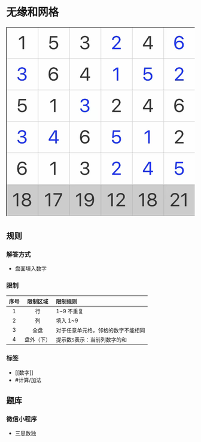 # 无缘和网格

![题](../images/无缘和网格.jpg)

## 规则

### 解答方式

- 盘面填入数字

### 限制

| 序号  | 限制区域  | 限制规则              |
|:---:|:-----:|:------------------|
|  1  |   行   | 1~9 不重复           |
|  2  |   列   | 填入 1~9            |
|  3  |  全盘   | 对于任意单元格，邻格的数字不能相同 |
|  4  | 盘外（下） | 提示数`S`表示：当前列数字的和  |

### 标签

- [[数字]]
- #计算/加法

## 题库

### 微信小程序

- 三思数独

